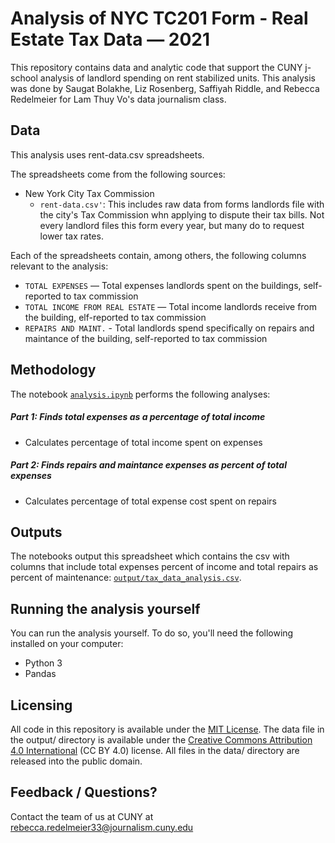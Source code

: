 # Analysis of NYC TC201 Form - Real Estate Tax Data — 2021

This repository contains data and analytic code that support the CUNY j-school analysis of landlord spending on rent stabilized units. This analysis was done by Saugat Bolakhe, Liz Rosenberg, Saffiyah Riddle, and Rebecca Redelmeier for Lam Thuy Vo's data journalism class.

## Data

This analysis uses rent-data.csv spreadsheets.

The spreadsheets come from the following sources:

- New York City Tax Commission 
  - `rent-data.csv'`: This includes raw data from forms landlords file with the city's Tax Commission whn applying to dispute their tax bills. Not every landlord files this form every year, but many do to request lower tax rates.

Each of the spreadsheets contain, among others, the following columns relevant to the analysis:

- `TOTAL EXPENSES` — Total expenses landlords spent on the buildings, self-reported to tax commission
- `TOTAL INCOME FROM REAL ESTATE` — Total income landlords receive from the building, elf-reported to tax commission 
- `REPAIRS AND MAINT.` - Total landlords spend specifically on repairs and maintance of the building, self-reported to tax commission

## Methodology

The notebook [`analysis.ipynb`](notebooks/analysis.ipynb) performs the following analyses:

##### Part 1: Finds total expenses as a percentage of total income

- Calculates percentage of total income spent on expenses


##### Part 2: Finds repairs and maintance expenses as percent of total expenses

- Calculates percentage of total expense cost spent on repairs


## Outputs

The notebooks output this spreadsheet which contains the csv with columns that include total expenses percent of income and total repairs as percent of maintenance: [`output/tax_data_analysis.csv`](output/tax_data_analysis.csv).

## Running the analysis yourself

You can run the analysis yourself. To do so, you'll need the following installed on your computer:

- Python 3
- Pandas

## Licensing

All code in this repository is available under the [MIT License](https://opensource.org/licenses/MIT). The data file in the output/ directory is available under the [Creative Commons Attribution 4.0 International](https://creativecommons.org/licenses/by/4.0/) (CC BY 4.0) license. All files in the data/ directory are released into the public domain.

## Feedback / Questions?

Contact the team of us at CUNY at rebecca.redelmeier33@journalism.cuny.edu
